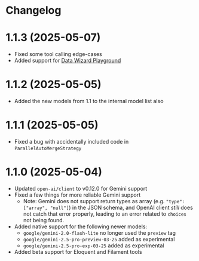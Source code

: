 # Changelog

# 1.1.3 (2025-05-07)
- Fixed some tool calling edge-cases
- Added support for [Data Wizard Playground](https://data-wizard.ai/app/playground)

# 1.1.2 (2025-05-05)
- Added the new models from 1.1 to the internal model list also

# 1.1.1 (2025-05-05)
- Fixed a bug with accidentally included code in `ParallelAutoMergeStrategy`

# 1.1.0 (2025-05-04)

- Updated `open-ai/client` to v0.12.0 for Gemini support
- Fixed a few things for more reliable Gemini support
    - Note: Gemini does not support return types as array (e.g. `"type": ["array", "null"]`) in the JSON schema, and OpenAI client _still_ does not catch that error properly, leading to an error related to `choices` not being found.
- Added native support for the following newer models:
  - `google/gemini-2.0-flash-lite` no longer used the `preview` tag
  - `google/gemini-2.5-pro-preview-03-25` added as experimental
  - `google/gemini-2.5-pro-exp-03-25` added as experimental
- Added beta support for Eloquent and Filament tools